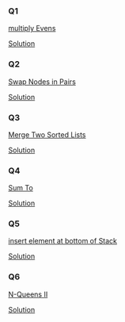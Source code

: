 <h3>Q1</h3>

<a href = "https://github.com/AbdullmenemFayez/Data-Structer-course-2022-2023/blob/main/9.Recursion/Solution/im/Screenshot%202022-12-14%20190715.png">multiply Evens</a>

<a href = "https://github.com/AbdullmenemFayez/Data-Structer-course-2022-2023/blob/main/9.Recursion/Solution/multiplyEvens.java">Solution</a>

<h3>Q2</h3>

<a href = "https://leetcode.com/problems/swap-nodes-in-pairs/description/?fbclid=IwAR17f98aD-_gZJLeWv06XkqEteZPHIyrHdw_iNcwcPx-H1Drj4fZsInctxU">Swap Nodes in Pairs</a>

<a href ="https://github.com/AbdullmenemFayez/Data-Structer-course-2022-2023/blob/main/9.Recursion/Solution/Swap%20Nodes%20in%20Pairs.java">Solution</a>


<h3>Q3</h3>

<a href = "https://leetcode.com/problems/merge-two-sorted-lists/description/?fbclid=IwAR1SRaDRdUCL_nbbFHNE6q58AK5z1OmM2P6G8MRRzi6z_UiV5Q5XrBsnPME">Merge Two Sorted Lists</a>

<a href ="https://github.com/AbdullmenemFayez/Data-Structer-course-2022-2023/blob/main/9.Recursion/Solution/Merge%20Two%20Sorted%20Lists.java">Solution</a>


<h3>Q4</h3>

<a href = "">Sum To</a>

<a href ="">Solution</a>

<h3>Q5</h3>

<a href = "">insert element at bottom of Stack</a>

<a href ="">Solution</a>


<h3>Q6</h3>

<a href = "https://leetcode.com/problems/n-queens-ii/description/?fbclid=IwAR1f6hMkfmmb2brwk5n_85Hd38vA2JK85iwZRalGnuGjxfSEQhQY12VRtvA">N-Queens II</a>

<a href ="https://github.com/AbdullmenemFayez/Data-Structer-course-2022-2023/blob/main/9.Recursion/Solution/N-Queens%20II.java">Solution</a>
